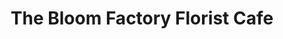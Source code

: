 ---
title: "The Bloom Factory Florist Cafe"
url: /eastbourne/the-bloom-factory-florist-cafe/
shop: Blumen
---